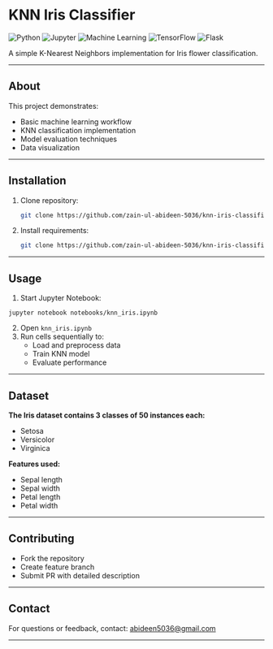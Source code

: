 # KNN Iris Classifier 
![Python](https://img.shields.io/badge/Python-3.8%2B-blue)
![Jupyter](https://img.shields.io/badge/Jupyter-Notebook-orange)
![Machine Learning](https://img.shields.io/badge/Machine-Learning-brightgreen)
![TensorFlow](https://img.shields.io/badge/TensorFlow-2.0%2B-orange)
![Flask](https://img.shields.io/badge/Flask-2.0%2B-lightgrey)

A simple K-Nearest Neighbors implementation for Iris flower classification.

---

## About
This project demonstrates:
- Basic machine learning workflow
- KNN classification implementation
- Model evaluation techniques
- Data visualization
---

## Installation
1. Clone repository:
   ```bash
   git clone https://github.com/zain-ul-abideen-5036/knn-iris-classifier.git
   ```
2. Install requirements:
   ```bash
   git clone https://github.com/zain-ul-abideen-5036/knn-iris-classifier.git
   ```
---

## Usage
1. Start Jupyter Notebook:
```
jupyter notebook notebooks/knn_iris.ipynb
```
2. Open ```knn_iris.ipynb```
3. Run cells sequentially to:
   - Load and preprocess data
   - Train KNN model
   - Evaluate performance
---
  
## Dataset
**The Iris dataset contains 3 classes of 50 instances each:**
- Setosa
- Versicolor
- Virginica

**Features used:**
- Sepal length
- Sepal width
- Petal length
- Petal width
---

## Contributing
- Fork the repository
- Create feature branch
- Submit PR with detailed description
---

## Contact
For questions or feedback, contact: abideen5036@gmail.com

---

   
